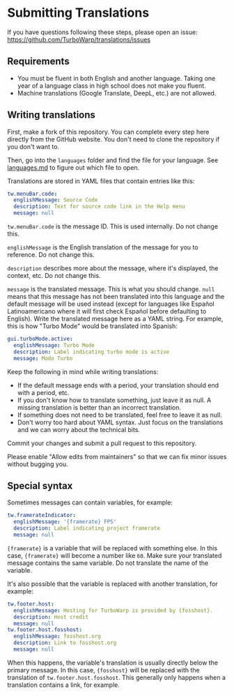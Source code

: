 # Submitting Translations

If you have questions following these steps, please open an issue: https://github.com/TurboWarp/translations/issues

## Requirements

 * You must be fluent in both English and another language. Taking one year of a language class in high school does not make you fluent.
 * Machine translations (Google Translate, DeepL, etc.) are not allowed.

## Writing translations

First, make a fork of this repository. You can complete every step here directly from the GitHub website. You don't need to clone the repository if you don't want to.

Then, go into the `languages` folder and find the file for your language. See [languages.md](languages.md) to figure out which file to open.

Translations are stored in YAML files that contain entries like this:

```yaml
tw.menuBar.code:
  englishMessage: Source Code
  description: Text for source code link in the Help menu
  message: null
```

`tw.menuBar.code` is the message ID. This is used internally. Do not change this.

`englishMessage` is the English translation of the message for you to reference. Do not change this.

`description` describes more about the message, where it's displayed, the context, etc. Do not change this.

`message` is the translated message. This is what you should change. `null` means that this message has not been translated into this language and the default message will be used instead (except for languages like Español Latinoamericano where it will first check Español before defaulting to English). Write the translated message here as a YAML string. For example, this is how "Turbo Mode" would be translated into Spanish:

```yaml
gui.turboMode.active:
  englishMessage: Turbo Mode
  description: Label indicating turbo mode is active
  message: Modo Turbo
```

Keep the following in mind while writing translations:

 - If the default message ends with a period, your translation should end with a period, etc.
 - If you don't know how to translate something, just leave it as null. A missing translation is better than an incorrect translation.
 - If something does not need to be translated, feel free to leave it as null.
 - Don't worry too hard about YAML syntax. Just focus on the translations and we can worry about the technical bits.

Commit your changes and submit a pull request to this repository.

Please enable "Allow edits from maintainers" so that we can fix minor issues without bugging you.

## Special syntax

Sometimes messages can contain variables, for example:

```yaml
tw.framerateIndicator:
  englishMessage: '{framerate} FPS'
  description: Label indicating project framerate
  message: null
```

`{framerate}` is a variable that will be replaced with something else. In this case, `{framerate}` will become a number like `60`. Make sure your translated message contains the same variable. Do not translate the name of the variable.

It's also possible that the variable is replaced with another translation, for example:

```yaml
tw.footer.host:
  englishMessage: Hosting for TurboWarp is provided by {fosshost}.
  description: Host credit
  message: null
tw.footer.host.fosshost:
  englishMessage: fosshost.org
  description: Link to fosshost.org
  message: null
```

When this happens, the variable's translation is usually directly below the primary message. In this case, `{fosshost}` will be replaced with the translation of `tw.footer.host.fosshost`. This generally only happens when a translation contains a link, for example.
